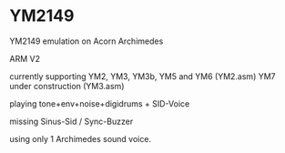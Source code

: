# YM2149

YM2149 emulation on Acorn Archimedes

ARM V2

currently supporting YM2, YM3, YM3b, YM5 and YM6 (YM2.asm)
YM7 under construction (YM3.asm)

playing tone+env+noise+digidrums + SID-Voice 

missing Sinus-Sid / Sync-Buzzer

using only 1 Archimedes sound voice.
